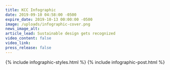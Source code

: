 ```yaml
---
title: KCC Infographic
date: 2019-09-10 04:58:00 -0500
expire_date: 2019-10-13 00:00:00 -0500
image: /uploads/infographic-cover.png
news_image_alt:
article_lead: Sustainable design gets recognized
video_content: false
video_link:
press_release: false
---
```


{% include infographic-styles.html %}
{% include infographic-post.html %}

